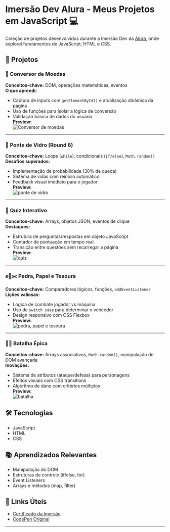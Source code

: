 # Imersão Dev Alura - Meus Projetos em JavaScript 💻

Coleção de projetos desenvolvidos durante a Imersão Dev da [Alura](https://www.alura.com.br/), onde explorei fundamentos de JavaScript, HTML e CSS.

## 🚀 Projetos

### 💱 Conversor de Moedas
**Conceitos-chave:** DOM, operações matemáticas, eventos  
**O que aprendi:**  
- Captura de inputs com `getElementById()` e atualização dinâmica da página  
- Uso de funções para isolar a lógica de conversão  
- Validação básica de dados do usuário  
**Preview:**  
![Conversor de moedas](https://github.com/user-attachments/assets/791f8cbf-0c8c-4e5b-8e55-673ef0e6a799)


---

### 🌉 Ponte de Vidro (Round 6)
**Conceitos-chave:** Loops (`while`), condicionais (`if/else`), `Math.random()`  
**Desafios superados:**  
- Implementação de probabilidade (30% de queda)  
- Sistema de vidas com reinício automático  
- Feedback visual imediato para o jogador  
**Preview:**  
![ponte de vidro](https://github.com/user-attachments/assets/840134b2-796f-4abb-a23b-0722c47f5393)


---

### 🧠 Quiz Interativo
**Conceitos-chave:** Arrays, objetos JSON, eventos de clique  
**Destaques:**  
- Estrutura de perguntas/respostas em objeto JavaScript  
- Contador de pontuação em tempo real  
- Transição entre questões sem recarregar a página  
**Preview:**  
 ![quiz](https://github.com/user-attachments/assets/73c2abf2-ed73-4c61-b9bd-631395135342)


---

### ✊📄✂️ Pedra, Papel e Tesoura
**Conceitos-chave:** Comparadores lógicos, funções, `addEventListener`  
**Lições valiosas:**  
- Lógica de combate jogador vs máquina  
- Uso de `switch case` para determinar o vencedor  
- Design responsivo com CSS Flexbox  
**Preview:**  
![pedra, papel e tesoura](https://github.com/user-attachments/assets/28c8a69f-4ee7-487c-9769-ea4d6259948a)


---

### 🦸‍♂️ Batalha Épica
**Conceitos-chave:** Arrays associativos, `Math.random()`, manipulação de DOM avançada  
**Inovações:**  
- Sistema de atributos (ataque/defesa) para personagens  
- Efeitos visuais com CSS transitions  
- Algoritmo de dano com critérios múltiplos  
**Preview:**  
![batalha](https://github.com/user-attachments/assets/bff9f118-6b60-47f7-8515-1774d9d7fae7)



## 🛠️ Tecnologias
- JavaScript
- HTML
- CSS

## 📚 Aprendizados Relevantes
- Manipulação do DOM
- Estruturas de controle (if/else, for)
- Event Listeners
- Arrays e métodos (map, filter)

## 🔗 Links Úteis
- [Certificado da Imersão](https://cursos.alura.com.br/immersion/certificate/9cc4b02f-b4bf-4291-ab62-59f3d2b7abd7?lang)
- [CodePen Original](https://codepen.io/collection/yyYmkd)

---
